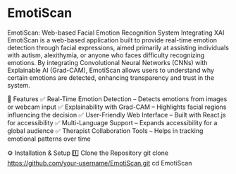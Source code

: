 # EmotiScan
EmotiScan: Web-based Facial Emotion Recognition System Integrating XAI
EmotiScan is a web-based application built to provide real-time emotion detection through facial expressions, aimed primarily at assisting individuals with autism, alexithymia, or anyone who faces difficulty recognizing emotions. By integrating Convolutional Neural Networks (CNNs) with Explainable AI (Grad-CAM), EmotiScan allows users to understand why certain emotions are detected, enhancing transparency and trust in the system.


🚀 Features
✅ Real-Time Emotion Detection – Detects emotions from images or webcam input
✅ Explainability with Grad-CAM – Highlights facial regions influencing the decision
✅ User-Friendly Web Interface – Built with React.js for accessibility
✅ Multi-Language Support – Expands accessibility for a global audience
✅ Therapist Collaboration Tools – Helps in tracking emotional patterns over time

⚙️ Installation & Setup
1️⃣ Clone the Repository
git clone https://github.com/your-username/EmotiScan.git
cd EmotiScan

